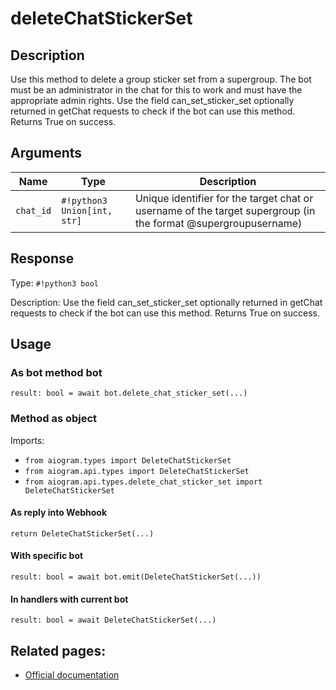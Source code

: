 # deleteChatStickerSet

## Description

Use this method to delete a group sticker set from a supergroup. The bot must be an administrator in the chat for this to work and must have the appropriate admin rights. Use the field can_set_sticker_set optionally returned in getChat requests to check if the bot can use this method. Returns True on success.


## Arguments

| Name | Type | Description |
| - | - | - |
| `chat_id` | `#!python3 Union[int, str]` | Unique identifier for the target chat or username of the target supergroup (in the format @supergroupusername) |



## Response

Type: `#!python3 bool`

Description: Use the field can_set_sticker_set optionally returned in getChat requests to check if the bot can use this method. Returns True on success.


## Usage


### As bot method bot

```python3
result: bool = await bot.delete_chat_sticker_set(...)
```

### Method as object

Imports:

- `from aiogram.types import DeleteChatStickerSet`
- `from aiogram.api.types import DeleteChatStickerSet`
- `from aiogram.api.types.delete_chat_sticker_set import DeleteChatStickerSet`

#### As reply into Webhook
```python3
return DeleteChatStickerSet(...)
```

#### With specific bot
```python3
result: bool = await bot.emit(DeleteChatStickerSet(...))
```

#### In handlers with current bot
```python3
result: bool = await DeleteChatStickerSet(...)
```


## Related pages:

- [Official documentation](https://core.telegram.org/bots/api#deletechatstickerset)
